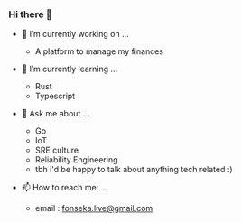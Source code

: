 ### Hi there 👋

- 🔭 I’m currently working on ...
  - A platform to manage my finances
  
- 🌱 I’m currently learning ...
  - Rust 
  - Typescript
  
- 💬 Ask me about ...
  - Go
  - IoT
  - SRE culture 
  - Reliability Engineering 
  - tbh i'd be happy to talk about anything tech related :) 
  
- 📫 How to reach me: ...
  - email : fonseka.live@gmail.com
